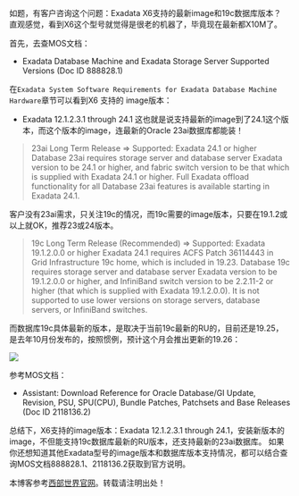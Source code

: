 
如题，有客户咨询这个问题：Exadata X6支持的最新image和19c数据库版本？
直观感觉，看到X6这个型号就觉得是很老的机器了，毕竟现在最新都X10M了。


首先，去查MOS文档：


* Exadata Database Machine and Exadata Storage Server Supported Versions (Doc ID 888828\.1\)


在`Exadata System Software Requirements for Exadata Database Machine Hardware`章节可以看到X6 支持的 image版本：


* Exadata 12\.1\.2\.3\.1 through 24\.1
这也就是说支持最新的image到了24\.1这个版本，而这个版本的image，连最新的Oracle 23ai数据库都能装！



> 23ai Long Term Release \=\> Supported: Exadata 24\.1 or higher
> Database 23ai requires storage server and database server Exadata version to be 24\.1 or higher, and fabric switch version to be that which is supplied with Exadata 24\.1 or higher. Full Exadata offload functionality for all Database 23ai features is available starting in Exadata 24\.1\.


客户没有23ai需求，只关注19c的情况，而19c需要的image版本，只要在19\.1\.2或以上就OK，推荐23或24版本。



> 19c Long Term Release (Recommended) \=\> Supported: Exadata 19\.1\.2\.0\.0 or higher
> Exadata 24\.1 requires ACFS Patch 36114443 in Grid Infrastructure 19c home, which is included in 19\.23\.
> Database 19c requires storage server and database server Exadata version to be 19\.1\.2\.0\.0 or higher, and InfiniBand switch version to be 2\.2\.11\-2 or higher (that which is supplied with Exadata 19\.1\.2\.0\.0\). It is not supported to use lower versions on storage servers, database servers, or InfiniBand switches.


而数据库19c具体最新的版本，是取决于当前19c最新的RU的，目前还是19\.25，是去年10月份发布的，按照惯例，预计这个月会推出更新的19\.26：


![](https://img2023.cnblogs.com/blog/635610/202501/635610-20250102151531484-1545213344.jpg)


参考MOS文档：


* Assistant: Download Reference for Oracle Database/GI Update, Revision, PSU, SPU(CPU), Bundle Patches, Patchsets and Base Releases (Doc ID 2118136\.2\)


总结下，X6支持的image版本：Exadata 12\.1\.2\.3\.1 through 24\.1，安装新版本的image，不但能支持19c数据库最新的RU版本，还支持最新的23ai数据库。
如果你还想知道其他Exadata型号的image版本和数据库版本支持情况，都可以结合查询MOS文档888828\.1、2118136\.2获取到官方说明。


 本博客参考[西部世界官网](https://www.xbsj9.com)。转载请注明出处！
